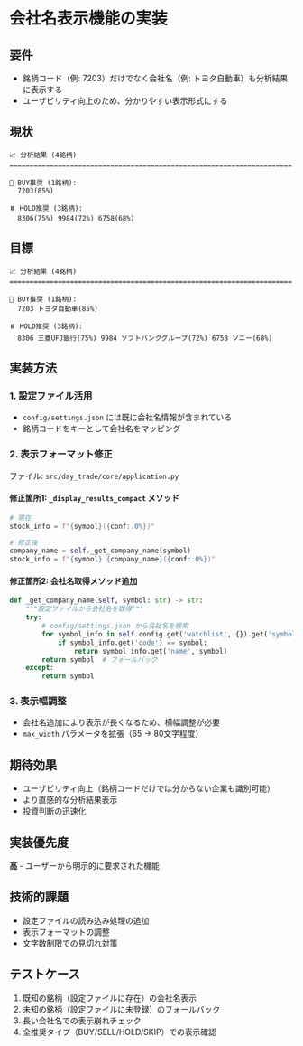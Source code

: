 # 会社名表示機能の実装

## 要件
- 銘柄コード（例: 7203）だけでなく会社名（例: トヨタ自動車）も分析結果に表示する
- ユーザビリティ向上のため、分かりやすい表示形式にする

## 現状
```
📈 分析結果 (4銘柄)
======================================================================

🚀 BUY推奨 (1銘柄):
  7203(85%) 

⏸️ HOLD推奨 (3銘柄):
  8306(75%) 9984(72%) 6758(68%)
```

## 目標
```
📈 分析結果 (4銘柄)
======================================================================

🚀 BUY推奨 (1銘柄):
  7203 トヨタ自動車(85%) 

⏸️ HOLD推奨 (3銘柄):
  8306 三菱UFJ銀行(75%) 9984 ソフトバンクグループ(72%) 6758 ソニー(68%)
```

## 実装方法

### 1. 設定ファイル活用
- `config/settings.json` には既に会社名情報が含まれている
- 銘柄コードをキーとして会社名をマッピング

### 2. 表示フォーマット修正
ファイル: `src/day_trade/core/application.py`

#### 修正箇所1: `_display_results_compact` メソッド
```python
# 現在
stock_info = f"{symbol}({conf:.0%})"

# 修正後
company_name = self._get_company_name(symbol)
stock_info = f"{symbol} {company_name}({conf:.0%})"
```

#### 修正箇所2: 会社名取得メソッド追加
```python
def _get_company_name(self, symbol: str) -> str:
    """設定ファイルから会社名を取得"""
    try:
        # config/settings.json から会社名を検索
        for symbol_info in self.config.get('watchlist', {}).get('symbols', []):
            if symbol_info.get('code') == symbol:
                return symbol_info.get('name', symbol)
        return symbol  # フォールバック
    except:
        return symbol
```

### 3. 表示幅調整
- 会社名追加により表示が長くなるため、横幅調整が必要
- `max_width` パラメータを拡張（65 → 80文字程度）

## 期待効果
- ユーザビリティ向上（銘柄コードだけでは分からない企業も識別可能）
- より直感的な分析結果表示
- 投資判断の迅速化

## 実装優先度
**高** - ユーザーから明示的に要求された機能

## 技術的課題
- 設定ファイルの読み込み処理の追加
- 表示フォーマットの調整
- 文字数制限での見切れ対策

## テストケース
1. 既知の銘柄（設定ファイルに存在）の会社名表示
2. 未知の銘柄（設定ファイルに未登録）のフォールバック
3. 長い会社名での表示崩れチェック
4. 全推奨タイプ（BUY/SELL/HOLD/SKIP）での表示確認